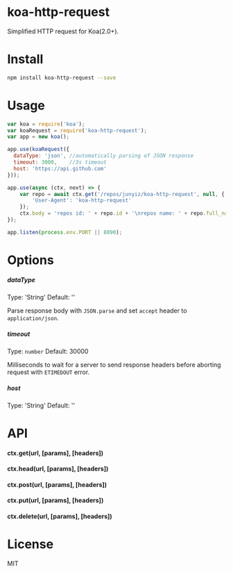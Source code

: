 # koa-http-request
Simplified HTTP request for Koa(2.0+).

# Install

```bash
npm install koa-http-request --save
```

# Usage

```javascript
var koa = require('koa');
var koaRequest = require('koa-http-request');
var app = new koa();

app.use(koaRequest({
  dataType: 'json', //automatically parsing of JSON response
  timeout: 3000,    //3s timeout
  host: 'https://api.github.com'
}));

app.use(async (ctx, next) => {
    var repo = await ctx.get('/repos/junyiz/koa-http-request', null, {
        'User-Agent': 'koa-http-request'
    });
    ctx.body = 'repos id: ' + repo.id + '\nrepos name: ' + repo.full_name;
});

app.listen(process.env.PORT || 8090);
```

# Options

##### dataType

Type: 'String'
Default: ''

Parse response body with `JSON.parse` and set `accept` header to `application/json`.

##### timeout

Type: `number`
Default: 30000

Milliseconds to wait for a server to send response headers before aborting request with `ETIMEDOUT` error.

##### host

Type: 'String'
Default: ''


# API

#### ctx.get(url, [params], [headers])
#### ctx.head(url, [params], [headers])
#### ctx.post(url, [params], [headers])
#### ctx.put(url, [params], [headers])
#### ctx.delete(url, [params], [headers])

# License
MIT
